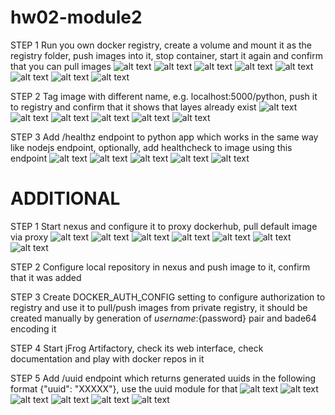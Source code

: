 # hw02-module2
STEP 1
Run you own docker registry, create a volume and mount it as the registry folder, push images into it, stop container, start it again and confirm that you can pull images
![alt text](<screenshots/Знімок екрана з 2024-02-15 16-15-01.png>)
![alt text](<screenshots/Знімок екрана з 2024-02-15 16-20-19.png>)
![alt text](<screenshots/Знімок екрана з 2024-02-15 16-23-00.png>)
![alt text](<screenshots/Знімок екрана з 2024-02-15 16-27-16.png>)
![alt text](<screenshots/Знімок екрана з 2024-02-15 16-31-16.png>)
![alt text](<screenshots/Знімок екрана з 2024-02-15 16-33-46.png>)
![alt text](<screenshots/Знімок екрана з 2024-02-15 16-36-41.png>)
![alt text](<screenshots/Знімок екрана з 2024-02-15 16-46-20.png>)

STEP 2
Tag image with different name, e.g. localhost:5000/python, push it to registry and confirm that it shows that layes already exist
![alt text](<screenshots/Знімок екрана з 2024-02-16 01-02-44.png>)
![alt text](<screenshots/Знімок екрана з 2024-02-16 01-02-54.png>)
![alt text](<screenshots/Знімок екрана з 2024-02-16 00-49-25.png>)
![alt text](<screenshots/Знімок екрана з 2024-02-16 00-49-38.png>)
![alt text](<screenshots/Знімок екрана з 2024-02-16 00-52-10.png>)
![alt text](<screenshots/Знімок екрана з 2024-02-16 00-58-49.png>)

STEP 3
Add /healthz endpoint to python app which works in the same way like nodejs endpoint, optionally, add healthcheck to image using this endpoint
![alt text](<screenshots/Знімок екрана з 2024-02-16 22-59-27.png>)
![alt text](<screenshots/Знімок екрана з 2024-02-16 23-00-24.png>)
![alt text](<screenshots/Знімок екрана з 2024-02-16 23-04-28.png>)
![alt text](<screenshots/Знімок екрана з 2024-02-16 23-05-16.png>)
![alt text](<screenshots/Знімок екрана з 2024-02-16 23-09-21.png>)

# ADDITIONAL
STEP 1
Start nexus and configure it to proxy dockerhub, pull default image via proxy
![alt text](<screenshots/Знімок екрана з 2024-02-20 22-51-32.png>)
![alt text](<screenshots/Знімок екрана з 2024-02-20 22-52-07.png>)
![alt text](<screenshots/Знімок екрана з 2024-02-20 22-59-25.png>)
![alt text](<screenshots/Знімок екрана з 2024-02-20 22-59-45.png>)
![alt text](<screenshots/Знімок екрана з 2024-02-20 23-02-16.png>)
![alt text](<screenshots/Знімок екрана з 2024-02-20 23-15-32.png>)
![alt text](<screenshots/Знімок екрана з 2024-02-20 23-16-23.png>)

STEP 2
Configure local repository in nexus and push image to it, confirm that it was added

STEP 3
Create DOCKER_AUTH_CONFIG setting to configure authorization to registry and use it to pull/push images from private registry, it should be created manually by generation of ${username}:${password} pair and bade64 encoding it

STEP 4
Start jFrog Artifactory, check its web interface, check documentation and play with docker repos in it

STEP 5
Add /uuid endpoint which returns generated uuids in the following format {"uuid": "XXXXX"}, use the uuid module for that
![alt text](<screenshots/Знімок екрана з 2024-02-16 23-35-03.png>)
![alt text](<screenshots/Знімок екрана з 2024-02-16 23-35-29.png>)
![alt text](<screenshots/Знімок екрана з 2024-02-16 23-37-45.png>)
![alt text](<screenshots/Знімок екрана з 2024-02-16 23-40-15.png>)
![alt text](<screenshots/Знімок екрана з 2024-02-16 23-43-50.png>)
![alt text](<screenshots/Знімок екрана з 2024-02-16 23-45-02.png>)